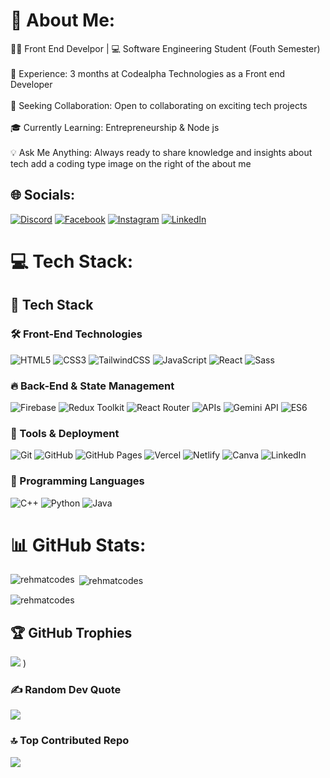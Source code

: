 # 💫 About Me:

👨‍💻 Front End Develpor  | 💻 Software Engineering Student (Fouth Semester)<br><br>🔧 Experience: 3 months at Codealpha Technologies as a Front end Developer<br><br>🚀 Seeking Collaboration: Open to collaborating on exciting tech projects<br><br>🎓 Currently Learning: Entrepreneurship & Node js <br><br>💡 Ask Me Anything: Always ready to share knowledge and insights about tech    add a coding type image on the right of the about me 

## 🌐 Socials:
[![Discord](https://img.shields.io/badge/Discord-%237289DA.svg?logo=discord&logoColor=white)](https://app.slack.com/client/T07P45JTM24) [![Facebook](https://img.shields.io/badge/Facebook-%231877F2.svg?logo=Facebook&logoColor=white)](https://www.facebook.com/profile.php?id=61550099472882&mibextid=ZbWKwL) [![Instagram](https://img.shields.io/badge/Instagram-%23E4405F.svg?logo=Instagram&logoColor=white)](https://www.instagram.com/profile.php?id=61550099472882&mibextid=ZbWKwL) [![LinkedIn](https://img.shields.io/badge/LinkedIn-%230077B5.svg?logo=linkedin&logoColor=white)](linkedin.com/in/rehmatcodes) 

# 💻 Tech Stack:
## 🚀 Tech Stack  
### 🛠️ Front-End Technologies  
![HTML5](https://img.shields.io/badge/html5-%23E34F26.svg?style=for-the-badge&logo=html5&logoColor=white) ![CSS3](https://img.shields.io/badge/css3-%231572B6.svg?style=for-the-badge&logo=css3&logoColor=white) ![TailwindCSS](https://img.shields.io/badge/tailwindcss-%2338B2AC.svg?style=for-the-badge&logo=tailwind-css&logoColor=white) ![JavaScript](https://img.shields.io/badge/javascript-%23323330.svg?style=for-the-badge&logo=javascript&logoColor=%23F7DF1E) ![React](https://img.shields.io/badge/react-%2320232a.svg?style=for-the-badge&logo=react&logoColor=%2361DAFB) ![Sass](https://img.shields.io/badge/Sass-%23CC6699.svg?style=for-the-badge&logo=sass&logoColor=white)  

### 🔥 Back-End & State Management  
![Firebase](https://img.shields.io/badge/firebase-%23039BE5.svg?style=for-the-badge&logo=firebase) ![Redux Toolkit](https://img.shields.io/badge/redux%20toolkit-%23593d88.svg?style=for-the-badge&logo=redux&logoColor=white) ![React Router](https://img.shields.io/badge/React_Router-CA4245?style=for-the-badge&logo=react-router&logoColor=white) ![APIs](https://img.shields.io/badge/APIs-%23007ACC.svg?style=for-the-badge&logo=api&logoColor=white) ![Gemini API](https://img.shields.io/badge/Gemini%20API-%231572B6.svg?style=for-the-badge&logo=google&logoColor=white) ![ES6](https://img.shields.io/badge/ES6-%23F7DF1E.svg?style=for-the-badge&logo=javascript&logoColor=black)  

### 📌 Tools & Deployment  
![Git](https://img.shields.io/badge/git-%23F05033.svg?style=for-the-badge&logo=git&logoColor=white) ![GitHub](https://img.shields.io/badge/github-%23121011.svg?style=for-the-badge&logo=github&logoColor=white) ![GitHub Pages](https://img.shields.io/badge/github%20pages-121013?style=for-the-badge&logo=github&logoColor=white) ![Vercel](https://img.shields.io/badge/vercel-%23000000.svg?style=for-the-badge&logo=vercel&logoColor=white) ![Netlify](https://img.shields.io/badge/netlify-%23000000.svg?style=for-the-badge&logo=netlify&logoColor=#00C7B7) ![Canva](https://img.shields.io/badge/Canva-%2300C4CC.svg?style=for-the-badge&logo=Canva&logoColor=white) ![LinkedIn](https://img.shields.io/badge/LinkedIn-%230077B5.svg?style=for-the-badge&logo=linkedin&logoColor=white)  

### 🎯 Programming Languages  
![C++](https://img.shields.io/badge/C%2B%2B-%2300599C.svg?style=for-the-badge&logo=c%2B%2B&logoColor=white) ![Python](https://img.shields.io/badge/python-3670A0?style=for-the-badge&logo=python&logoColor=ffdd54) ![Java](https://img.shields.io/badge/java-%23ED8B00.svg?style=for-the-badge&logo=java&logoColor=white)  


# 📊 GitHub Stats:
<p><img align="left" src="https://github-readme-stats.vercel.app/api/top-langs/?username=rehmatcodes&theme=dark&hide_border=false&include_all_commits=true&count_private=true&layout=compact" alt="rehmatcodes" /></p>

<p>&nbsp;<img align="center" src="https://github-readme-stats.vercel.app/api?username=rehmatcodes&theme=dark&hide_border=false&include_all_commits=true&count_private=true" alt="rehmatcodes" /></p>

<p><img align="center" src="https://github-readme-streak-stats.herokuapp.com/?user=rehmatcodes&theme=dark&hide_border=false" alt="rehmatcodes" /></p>


## 🏆 GitHub Trophies
![](https://github-profile-trophy.vercel.app/?username=rehmatcodes&theme=dark&no-frame=false&no-bg=true&margin-w=4)
)

### ✍️ Random Dev Quote
![](https://quotes-github-readme.vercel.app/api?type=horizontal&theme=radical)

### 🔝 Top Contributed Repo
![](https://github-contributor-stats.vercel.app/api?username=rehmatcodes&limit=5&theme=dark&combine_all_yearly_contributions=true)



<!-- Proudly created with GPRM ( https://gprm.itsvg.in ) -->
